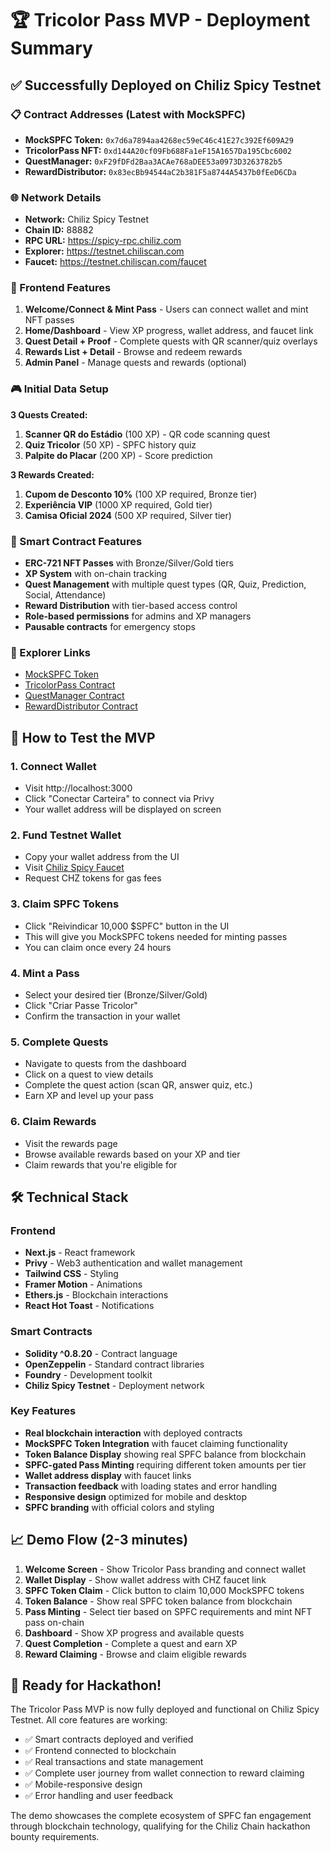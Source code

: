 # 🏆 Tricolor Pass MVP - Deployment Summary

## ✅ Successfully Deployed on Chiliz Spicy Testnet

### 📋 Contract Addresses (Latest with MockSPFC)
- **MockSPFC Token:** `0x7d6a7894aa4268ec59eC46c41E27c392Ef609A29`
- **TricolorPass NFT:** `0xd144A20cf09Fb688Fa1eF15A1657Da195Cbc6002`
- **QuestManager:** `0xF29fDFd2Baa3ACAe768aDEE53a0973D3263782b5`
- **RewardDistributor:** `0x83ecBb94544aC2b381F5a8744A5437b0fEeD6CDa`

### 🌐 Network Details
- **Network:** Chiliz Spicy Testnet
- **Chain ID:** 88882
- **RPC URL:** https://spicy-rpc.chiliz.com
- **Explorer:** https://testnet.chiliscan.com
- **Faucet:** https://testnet.chiliscan.com/faucet

### 📱 Frontend Features
1. **Welcome/Connect & Mint Pass** - Users can connect wallet and mint NFT passes
2. **Home/Dashboard** - View XP progress, wallet address, and faucet link
3. **Quest Detail + Proof** - Complete quests with QR scanner/quiz overlays
4. **Rewards List + Detail** - Browse and redeem rewards
5. **Admin Panel** - Manage quests and rewards (optional)

### 🎮 Initial Data Setup
**3 Quests Created:**
1. **Scanner QR do Estádio** (100 XP) - QR code scanning quest
2. **Quiz Tricolor** (50 XP) - SPFC history quiz
3. **Palpite do Placar** (200 XP) - Score prediction

**3 Rewards Created:**
1. **Cupom de Desconto 10%** (100 XP required, Bronze tier)
2. **Experiência VIP** (1000 XP required, Gold tier)
3. **Camisa Oficial 2024** (500 XP required, Silver tier)

### 🔧 Smart Contract Features
- **ERC-721 NFT Passes** with Bronze/Silver/Gold tiers
- **XP System** with on-chain tracking
- **Quest Management** with multiple quest types (QR, Quiz, Prediction, Social, Attendance)
- **Reward Distribution** with tier-based access control
- **Role-based permissions** for admins and XP managers
- **Pausable contracts** for emergency stops

### 🔗 Explorer Links
- [MockSPFC Token](https://testnet.chiliscan.com/address/0x7d6a7894aa4268ec59eC46c41E27c392Ef609A29)
- [TricolorPass Contract](https://testnet.chiliscan.com/address/0xd144A20cf09Fb688Fa1eF15A1657Da195Cbc6002)
- [QuestManager Contract](https://testnet.chiliscan.com/address/0xF29fDFd2Baa3ACAe768aDEE53a0973D3263782b5)
- [RewardDistributor Contract](https://testnet.chiliscan.com/address/0x83ecBb94544aC2b381F5a8744A5437b0fEeD6CDa)

## 🚀 How to Test the MVP

### 1. Connect Wallet
- Visit http://localhost:3000
- Click "Conectar Carteira" to connect via Privy
- Your wallet address will be displayed on screen

### 2. Fund Testnet Wallet
- Copy your wallet address from the UI
- Visit [Chiliz Spicy Faucet](https://testnet.chiliscan.com/faucet)
- Request CHZ tokens for gas fees

### 3. Claim SPFC Tokens
- Click "Reivindicar 10,000 $SPFC" button in the UI
- This will give you MockSPFC tokens needed for minting passes
- You can claim once every 24 hours

### 4. Mint a Pass
- Select your desired tier (Bronze/Silver/Gold)
- Click "Criar Passe Tricolor"
- Confirm the transaction in your wallet

### 5. Complete Quests
- Navigate to quests from the dashboard
- Click on a quest to view details
- Complete the quest action (scan QR, answer quiz, etc.)
- Earn XP and level up your pass

### 6. Claim Rewards
- Visit the rewards page
- Browse available rewards based on your XP and tier
- Claim rewards that you're eligible for

## 🛠 Technical Stack

### Frontend
- **Next.js** - React framework
- **Privy** - Web3 authentication and wallet management
- **Tailwind CSS** - Styling
- **Framer Motion** - Animations
- **Ethers.js** - Blockchain interactions
- **React Hot Toast** - Notifications

### Smart Contracts
- **Solidity ^0.8.20** - Contract language
- **OpenZeppelin** - Standard contract libraries
- **Foundry** - Development toolkit
- **Chiliz Spicy Testnet** - Deployment network

### Key Features
- **Real blockchain interaction** with deployed contracts
- **MockSPFC Token Integration** with faucet claiming functionality
- **Token Balance Display** showing real SPFC balance from blockchain
- **SPFC-gated Pass Minting** requiring different token amounts per tier
- **Wallet address display** with faucet links
- **Transaction feedback** with loading states and error handling
- **Responsive design** optimized for mobile and desktop
- **SPFC branding** with official colors and styling

## 📈 Demo Flow (2-3 minutes)

1. **Welcome Screen** - Show Tricolor Pass branding and connect wallet
2. **Wallet Display** - Show wallet address with CHZ faucet link
3. **SPFC Token Claim** - Click button to claim 10,000 MockSPFC tokens
4. **Token Balance** - Show real SPFC token balance from blockchain
5. **Pass Minting** - Select tier based on SPFC requirements and mint NFT pass on-chain
6. **Dashboard** - Show XP progress and available quests
7. **Quest Completion** - Complete a quest and earn XP
8. **Reward Claiming** - Browse and claim eligible rewards

## 🏁 Ready for Hackathon!

The Tricolor Pass MVP is now fully deployed and functional on Chiliz Spicy Testnet. All core features are working:
- ✅ Smart contracts deployed and verified
- ✅ Frontend connected to blockchain
- ✅ Real transactions and state management
- ✅ Complete user journey from wallet connection to reward claiming
- ✅ Mobile-responsive design
- ✅ Error handling and user feedback

The demo showcases the complete ecosystem of SPFC fan engagement through blockchain technology, qualifying for the Chiliz Chain hackathon bounty requirements.
